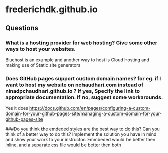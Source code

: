 # frederichdk.github.io

## Questions

### What is a hosting provider for web hosting? Give some other ways to host your websites.
Bluehost is an example and another way to host is Cloud hosting and making use of Static site generators 

### Does GitHub pages support custom domain names? for eg. if I want to host my website on nchaudhari.com instead of ninadpchaudhari.github.io ? If yes, Specify the link to appropriate documentation. If no, suggest some workarounds.
Yes it does 
https://docs.github.com/en/pages/configuring-a-custom-domain-for-your-github-pages-site/managing-a-custom-domain-for-your-github-pages-site

###Do you think the emdeded styles are the best way to do this? Can you think of a better way to do this? Implement the solution you have in mind and show your work to your instructor.
Emmbeded would be better then inline, and a separate css file would be better then both
